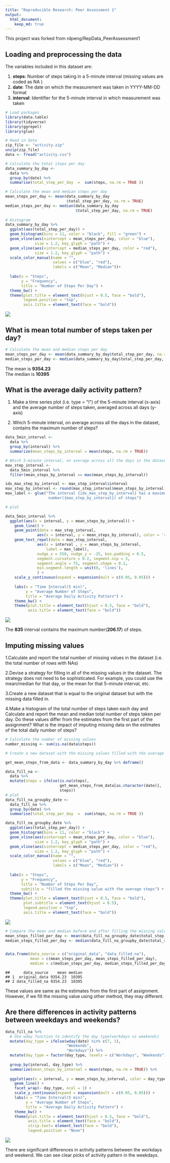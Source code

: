 ```yaml
---
title: "Reproducible Research: Peer Assessment 1"
output: 
  html_document:
    keep_md: true
---
```

This project was forked from rdpeng/RepData_PeerAssessment1

## Loading and preprocessing the data
  The variables included in this dataset are:

  1. **steps**: Number of steps taking in a 5-minute interval (missing values are coded as NA ) 
  2. **date**: The date on which the measurement was taken in YYYY-MM-DD format 
  3. **interval**: Identifier for the 5-minute interval in which measurement was taken


```r
# Load packages
library(data.table)
library(tidyverse)
library(ggrepel)
library(glue)

# Read in data
zip_file <- "activity.zip"
unzip(zip_file)
data <- fread("activity.csv")

# Calculate the total steps per day
data_summary_by_day <- 
  data %>% 
  group_by(date) %>% 
  summarise(total_step_per_day  =  sum(steps, na.rm = TRUE ))

# Calculate the mean and median steps per day
mean_steps_per_day <- mean(data_summary_by_day
                           $total_step_per_day, na.rm = TRUE)
median_steps_per_day <- median(data_summary_by_day
                               $total_step_per_day, na.rm = TRUE)
  
# Histogram
data_summary_by_day %>% 
  ggplot(aes(total_step_per_day)) +
  geom_histogram(bins = 11, color = "black", fill = "green") + 
  geom_vline(aes(xintercept = mean_steps_per_day, color = "blue"),
             size = 1.2, key_glyph = "path") +
  geom_vline(aes(xintercept = median_steps_per_day, color = "red"), 
             size = 1.2, key_glyph = "path") +
  scale_color_manual(name = "", 
                     values = c("blue", "red"),
                     labels = c("Mean", "Median"))+
  
  labs(x = "Steps",
       y = "Frequency",
       title = "Number of Steps Per Day") +
  theme_bw() +
  theme(plot.title = element_text(hjust = 0.5, face = "bold"),
        legend.position = "top",
        axis.title = element_text(face = "bold"))  
```

![](PA1_template_files/figure-html/unnamed-chunk-1-1.png)<!-- -->



## What is mean total number of steps taken per day?



```r
# Calculate the mean and median steps per day
mean_steps_per_day <- mean(data_summary_by_day$total_step_per_day, na.rm = TRUE)
median_steps_per_day <- median(data_summary_by_day$total_step_per_day, na.rm = TRUE)
```
The mean is **9354.23** <br>
The median is **10395**


## What is the average daily activity pattern?

1. Make a time series plot (i.e. type = "l") of the 5-minute interval (x-axis) and the average number of steps taken, averaged across all days (y-axis)

2. Which 5-minute interval, on average across all the days in the dataset, contains the maximum number of steps?

```r
data_5min_interval <- 
  data %>% 
  group_by(interval) %>% 
  summarize(mean_steps_by_interval = mean(steps, na.rm = TRUE))

# Which 5-minute interval, on average across all the days in the dataset, contains the maximum number of steps?
max_step_interval <- 
  data_5min_interval %>% 
  filter(mean_steps_by_interval == max(mean_steps_by_interval))

idx_max_step_by_interval <- max_step_interval$interval
max_step_by_interval <- round(max_step_interval$mean_steps_by_interval, 2)
max_label <- glue("The interval {idx_max_step_by_interval} has a maximun
                   number({max_step_by_interval}) of steps")

# plot

data_5min_interval %>% 
  ggplot(aes(x = interval, y = mean_steps_by_interval)) +
    geom_line() +
    geom_point(data = max_step_interval,
              aes(x = interval, y = mean_steps_by_interval), color = 'red') +
    geom_text_repel(data = max_step_interval,
              aes(x = interval , y = mean_steps_by_interval, 
                  label = max_label),
              nudge_x = 550, nudge_y = -25, box.padding = 0.5,
              segment.curvature = 0.2, segment.ncp = 3, 
              segment.angle = 75, segment.shape = 0.2,
              min.segment.length = unit(0, 'lines'),
              ) + 
    scale_y_continuous(expand = expansion(mult = c(0.05, 0.05))) +
    
    labs(x = "Time Interval(5 min)",
         y = "Average Number of Steps",
         title = "Average Daily Activity Pattern") +
    theme_bw() +
    theme(plot.title = element_text(hjust = 0.5, face = "bold"),
          axis.title = element_text(face = "bold"))
```

![](PA1_template_files/figure-html/unnamed-chunk-3-1.png)<!-- -->

The **835** interval contains the maximum number(**206.17**) of steps.



## Imputing missing values

1.Calculate and report the total number of missing values in the dataset (i.e. the total number of rows with NAs)

2.Devise a strategy for filling in all of the missing values in the dataset. The strategy does not need to be sophisticated. For example, you could use the mean/median for that day, or the mean for that 5-minute interval, etc.

3.Create a new dataset that is equal to the original dataset but with the missing data filled in.

4.Make a histogram of the total number of steps taken each day and Calculate and report the mean and median total number of steps taken per day. Do these values differ from the estimates from the first part of the assignment? What is the impact of imputing missing data on the estimates of the total daily number of steps?

```r
# Calculate the number of missing values
number_missing <- sum(is.na(data$steps))

# Create a new dataset with the missing values filled with the average steps of that day 

get_mean_steps_from_data <- data_summary_by_day %>% deframe()

data_fill_na <- 
  data %>% 
  mutate(steps = ifelse(is.na(steps),
                        get_mean_steps_from_data[as.character(date)],
                        steps))
# plot
data_fill_na_groupby_date <- 
  data_fill_na %>% 
  group_by(date) %>% 
  summarise(total_step_per_day  =  sum(steps, na.rm = TRUE ))

data_fill_na_groupby_date %>%   
  ggplot(aes(total_step_per_day)) +
  geom_histogram(bins = 11, color = "black") + 
  geom_vline(aes(xintercept = mean_steps_per_day, color = "blue"),
             size = 1.2, key_glyph = "path") +
  geom_vline(aes(xintercept = median_steps_per_day, color = "red"), 
             size = 1.2, key_glyph = "path") +
  scale_color_manual(name = "", 
                     values = c("blue", "red"),
                     labels = c("Mean", "Median")) +
  
  labs(x = "Steps",
       y = "Frequency",
       title = "Number of Steps Per Day", 
       subtitle = "filled the missing value with the average steps") +
  theme_bw() +
  theme(plot.title = element_text(hjust = 0.5, face = "bold"),
        plot.subtitle = element_text(hjust = 0.5),
        legend.position = "top",
        axis.title = element_text(face = "bold")) 
```

![](PA1_template_files/figure-html/unnamed-chunk-4-1.png)<!-- -->

```r
# Compare the mean and median before and after filling the missing value with average.
mean_steps_filled_per_day <- mean(data_fill_na_groupby_date$total_step_per_day, na.rm = TRUE)
median_steps_filled_per_day <- median(data_fill_na_groupby_date$total_step_per_day, na.rm = TRUE)


data.frame(data_source = c("original_data", "data_filled_na"),
           mean = c(mean_steps_per_day, mean_steps_filled_per_day),
           median = c(median_steps_per_day, median_steps_filled_per_day))
```

```
##      data_source    mean median
## 1  original_data 9354.23  10395
## 2 data_filled_na 9354.23  10395
```
These values are same as the estimates from the first part of assignment. However, if we fill the missing value using other method, they may different.


## Are there differences in activity patterns between weekdays and weekends?

```r
data_fill_na %>% 
  # Use wday function to identify the day type(workdays vs weekends)
  mutate(day_type = ifelse(wday(date) %in% c(7, 1), 
                           "Weekends", 
                           "Workdays")) %>%  
  mutate(day_type = factor(day_type, levels = c("Workdays", "Weekends"))) %>% 
  
  group_by(interval, day_type) %>% 
  summarize(mean_steps_by_interval = mean(steps, na.rm = TRUE)) %>% 
  
  ggplot(aes(x = interval, y = mean_steps_by_interval, color = day_type)) +
    geom_line() +
    facet_wrap(~ day_type, ncol = 1) +
    scale_y_continuous(expand = expansion(mult = c(0.05, 0.05))) +
    labs(x = "Time Interval(5 min)",
         y = "Average Number of Steps",
         title = "Average Daily Activity Pattern") +
    theme_bw() +
    theme(plot.title = element_text(hjust = 0.5, face = "bold"),
          axis.title = element_text(face = "bold"),
          strip.text= element_text(face = "bold"),
          legend.position = "None")
```

![](PA1_template_files/figure-html/unnamed-chunk-5-1.png)<!-- -->

There are significant differences in activity patterns between the workdays and weekend. We can see clear picks of activity pattern in the weekdays.


